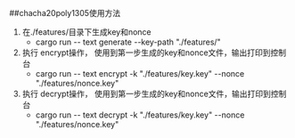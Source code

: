 ##chacha20poly1305使用方法
1. 在./features/目录下生成key和nonce
    * cargo run -- text generate --key-path "./features/"
2. 执行 encrypt操作， 使用到第一步生成的key和nonce文件，输出打印到控制台
    * cargo run -- text encrypt  -k "./features/key.key" --nonce "./features/nonce.key"
3.  执行 decrypt操作， 使用到第一步生成的key和nonce文件，输出打印到控制台
    * cargo run -- text decrypt  -k "./features/key.key" --nonce "./features/nonce.key"
